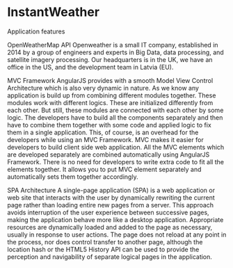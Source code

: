 # InstantWeather
Application features

OpenWeatherMap API
Openweather is a small IT company, established in 2014 by a group of engineers and experts in Big Data, data processing, and satellite imagery processing. Our headquarters is in the UK, we have an office in the US, and the development team in Latvia (EU).


MVC Framework
AngularJS provides with a smooth Model View Control Architecture which is also very dynamic in nature. As we know any application is build up from combining different modules together. These modules work with different logics. These are initialized differently from each other. But still, these modules are connected with each other by some logic. The developers have to build all the components separately and then have to combine them together with some code and applied logic to fix them in a single application. This, of course, is an overhead for the developers while using an MVC Framework. MVC makes it easier for developers to build client side web application. All the MVC elements which are developed separately are combined automatically using AngularJS Framework. There is no need for developers to write extra code to fit all the elements together. It allows you to put MVC element separately and automatically sets them together accordingly.


SPA Architecture
A single-page application (SPA) is a web application or web site that interacts with the user by dynamically rewriting the current page rather than loading entire new pages from a server. This approach avoids interruption of the user experience between successive pages, making the application behave more like a desktop application. Appropriate resources are dynamically loaded and added to the page as necessary, usually in response to user actions. The page does not reload at any point in the process, nor does control transfer to another page, although the location hash or the HTML5 History API can be used to provide the perception and navigability of separate logical pages in the application.
